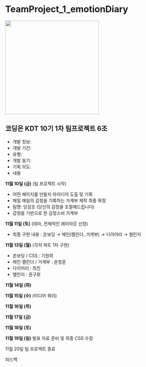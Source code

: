 # TeamProject_1_emotionDiary

<img src="![KakaoTalk_Photo_2023-11-18-10-48-21](https://github.com/nwejin/TeamProject-1-_emotionDiary/assets/147528674/bb291a2d-b13f-430c-8dad-7a4b6f1cc93b)" width="300">


## 코딩온 KDT 10기 1차 팀프로젝트 6조

- 개발 정보:
- 개발 기간:
- 유형:
- 개발 동기:
- 기획 의도:
- 내용

**11월 10일 (금)**
(팀 프로젝트 시작)
- 어떤 페이지를 만들지 아이디어 도출 및 기획
- 매일 매일의 감정을 기록하는 가계부 제작 최종 확정
- 팀명: 당감조 (당신의 감정을 조절해드립니다)
- 감정을 기반으로 한 감정소비 가계부 

**11월 11일 (토)**
(테마, 전체적인 레이아웃 선정)
- 최종 구현 내용 : 온보딩 → 메인(캘린더, 가계부) → 다이어리 → 챌린지

**11월 13일 (월)**
(각자 파트 1차 구현)
- 온보딩 / CSS : 기원희
- 메인 캘린더 / 가계부 : 윤정훈
- 다이어리 : 최진
- 챌린지 : 권구휘


**11월 14일 (화)**


**11월 15일 (수)**
(미디어 쿼리)

**11월 16일 (목)**

**11월 17일 (금)**

**11월 18일 (토)**

**11월 19일 (일)**
발표 자료 준비 및 최종 CSS 수정


11월 20일
팀 프로젝트 종료 

피드백
